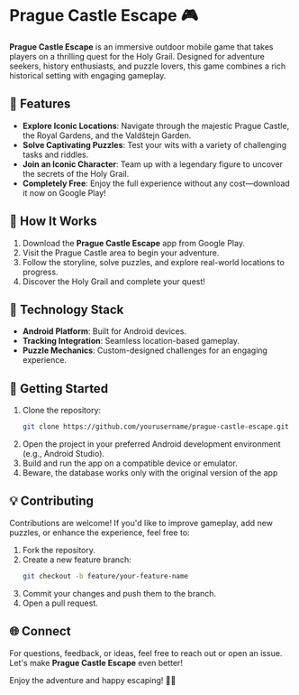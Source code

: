 # Prague Castle Escape 🎮  

**Prague Castle Escape** is an immersive outdoor mobile game that takes players on a thrilling quest for the Holy Grail. Designed for adventure seekers, history enthusiasts, and puzzle lovers, this game combines a rich historical setting with engaging gameplay.  

## 🌟 Features  
- **Explore Iconic Locations**: Navigate through the majestic Prague Castle, the Royal Gardens, and the Valdštejn Garden.  
- **Solve Captivating Puzzles**: Test your wits with a variety of challenging tasks and riddles.  
- **Join an Iconic Character**: Team up with a legendary figure to uncover the secrets of the Holy Grail.  
- **Completely Free**: Enjoy the full experience without any cost—download it now on Google Play!  

## 📍 How It Works  
1. Download the **Prague Castle Escape** app from Google Play.  
2. Visit the Prague Castle area to begin your adventure.  
3. Follow the storyline, solve puzzles, and explore real-world locations to progress.  
4. Discover the Holy Grail and complete your quest!  

## 🔧 Technology Stack  
- **Android Platform**: Built for Android devices.  
- **Tracking Integration**: Seamless location-based gameplay.  
- **Puzzle Mechanics**: Custom-designed challenges for an engaging experience.  

## 🚀 Getting Started  
1. Clone the repository:  
   ```bash  
   git clone https://github.com/yourusername/prague-castle-escape.git  
2. Open the project in your preferred Android development environment (e.g., Android Studio).  
3. Build and run the app on a compatible device or emulator.
4. Beware, the database works only with the original version of the app

## 💡 Contributing  
Contributions are welcome! If you'd like to improve gameplay, add new puzzles, or enhance the experience, feel free to:

1. Fork the repository.  
2. Create a new feature branch:  
   ```bash  
   git checkout -b feature/your-feature-name
3. Commit your changes and push them to the branch.  
4. Open a pull request.  


## 🌐 Connect  
For questions, feedback, or ideas, feel free to reach out or open an issue. Let's make **Prague Castle Escape** even better!  

Enjoy the adventure and happy escaping! 🏰✨
